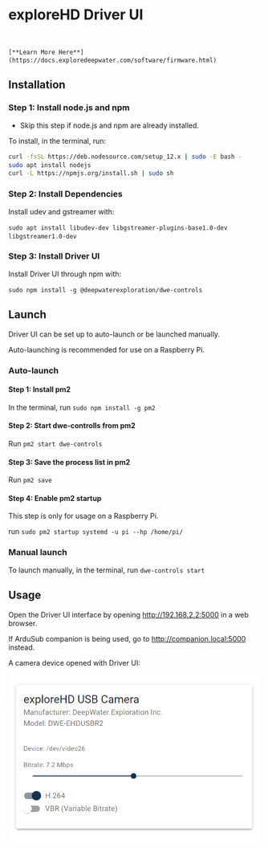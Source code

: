 # exploreHD Driver UI

```{important} This software is still in Alpha. Be aware that it may not be stable and changes will occur during the development. 
```
```{note} The DriverUI is only compatiable with the Lower Bandwidth version of the firmware. Please make sure that all exploreHD using the Driver UI is running that firmware.

[**Learn More Here**](https://docs.exploredeepwater.com/software/firmware.html)
```

## Installation

### Step 1: Install node.js and npm

* Skip this step if node.js and npm are already installed.

To install, in the terminal, run:

```bash
curl -fsSL https://deb.nodesource.com/setup_12.x | sudo -E bash -
sudo apt install nodejs
curl -L https://npmjs.org/install.sh | sudo sh
```

### Step 2: Install Dependencies

Install udev and gstreamer with:

``sudo apt install libudev-dev libgstreamer-plugins-base1.0-dev libgstreamer1.0-dev``

### Step 3: Install Driver UI

Install Driver UI through npm with:

``sudo npm install -g @deepwaterexploration/dwe-controls``

## Launch

Driver UI can be set up to auto-launch or be launched manually.

Auto-launching is recommended for use on a Raspberry Pi.

### Auto-launch

#### Step 1: Install pm2

In the terminal, run ``sudo npm install -g pm2``

#### Step 2: Start dwe-controlls from pm2

Run ``pm2 start dwe-controls``

#### Step 3: Save the process list in pm2

Run ``pm2 save``

#### Step 4: Enable pm2 startup

This step is only for usage on a Raspberry Pi.

run ``sudo pm2 startup systemd -u pi --hp /home/pi/``


### Manual launch

To launch manually, in the terminal, run ``dwe-controls start``


## Usage

Open the Driver UI interface by opening <http://192.168.2.2:5000> in a web browser.

If ArduSub companion is being used, go to <http://companion.local:5000> instead.

A camera device opened with Driver UI:

![DWE Firmware Loader](../img/driverui/driverui.png)